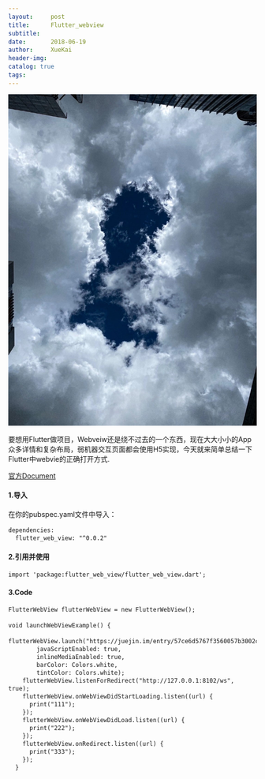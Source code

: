 ```yaml
---
layout:     post
title:      Flutter_webview
subtitle:   
date:       2018-06-19
author:     XueKai
header-img: 
catalog: true
tags:
---
```


<img src="/assets/postimg20/IMG_4869.jpg"/>

要想用Flutter做项目，Webveiw还是绕不过去的一个东西，现在大大小小的App众多详情和复杂布局，弱机器交互页面都会使用H5实现，今天就来简单总结一下Flutter中webvie的正确打开方式.

[官方Document](https://pub.dartlang.org/packages/flutter_web_view)

#### 1.导入

在你的pubspec.yaml文件中导入：

```
dependencies:
  flutter_web_view: "^0.0.2"
```

#### 2.引用并使用

```
import 'package:flutter_web_view/flutter_web_view.dart';
```

#### 3.Code

```
FlutterWebView flutterWebView = new FlutterWebView();

void launchWebViewExample() {
    flutterWebView.launch("https://juejin.im/entry/57ce6d5767f3560057b3002c",
        javaScriptEnabled: true,
        inlineMediaEnabled: true,
        barColor: Colors.white,
        tintColor: Colors.white);
    flutterWebView.listenForRedirect("http://127.0.0.1:8102/ws", true);
    flutterWebView.onWebViewDidStartLoading.listen((url) {
      print("111");
    });
    flutterWebView.onWebViewDidLoad.listen((url) {
      print("222");
    });
    flutterWebView.onRedirect.listen((url) {
      print("333");
    });
  }
```

